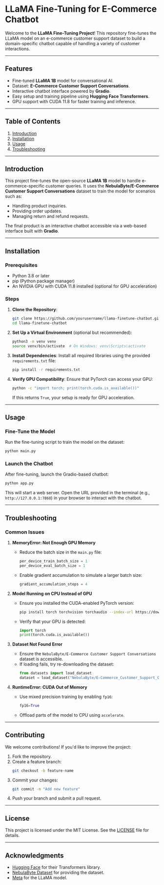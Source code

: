 
# LLaMA Fine-Tuning for E-Commerce Chatbot

Welcome to the **LLaMA Fine-Tuning Project**! This repository fine-tunes the LLaMA model on an e-commerce customer support dataset to build a domain-specific chatbot capable of handling a variety of customer interactions.

---

## Features
- Fine-tuned **LLaMA 1B** model for conversational AI.
- Dataset: **E-Commerce Customer Support Conversations**.
- Interactive chatbot interface powered by **Gradio**.
- Easy setup and training pipeline using **Hugging Face Transformers**.
- GPU support with CUDA 11.8 for faster training and inference.

---

## Table of Contents
1. [Introduction](#introduction)
2. [Installation](#installation)
3. [Usage](#usage)
4. [Troubleshooting](#troubleshooting)

---

## Introduction
This project fine-tunes the open-source **LLaMA 1B** model to handle e-commerce-specific customer queries. It uses the **NebulaByte/E-Commerce Customer Support Conversations** dataset to train the model for scenarios such as:
- Handling product inquiries.
- Providing order updates.
- Managing return and refund requests.

The final product is an interactive chatbot accessible via a web-based interface built with **Gradio**.

---

## Installation

### Prerequisites
- Python 3.8 or later
- pip (Python package manager)
- An NVIDIA GPU with CUDA 11.8 installed (optional for GPU acceleration)

### Steps
1. **Clone the Repository**:
   ```bash
   git clone https://github.com/yourusername/llama-finetune-chatbot.git
   cd llama-finetune-chatbot
   ```

2. **Set Up a Virtual Environment** (optional but recommended):
   ```bash
   python3 -m venv venv
   source venv/bin/activate  # On Windows: venv\Scripts\activate
   ```

3. **Install Dependencies**:
   Install all required libraries using the provided `requirements.txt` file:
   ```bash
   pip install -r requirements.txt
   ```

4. **Verify GPU Compatibility**:
   Ensure that PyTorch can access your GPU:
   ```bash
   python -c "import torch; print(torch.cuda.is_available())"
   ```
   If this returns `True`, your setup is ready for GPU acceleration.

---

## Usage

### Fine-Tune the Model
Run the fine-tuning script to train the model on the dataset:
```bash
python main.py
```

### Launch the Chatbot
After fine-tuning, launch the Gradio-based chatbot:
```bash
python app.py
```

This will start a web server. Open the URL provided in the terminal (e.g., `http://127.0.0.1:7860`) in your browser to interact with the chatbot.

---

## Troubleshooting

### Common Issues
1. **MemoryError: Not Enough GPU Memory**
   - Reduce the batch size in the `main.py` file:
     ```python
     per_device_train_batch_size = 1
     per_device_eval_batch_size = 1
     ```
   - Enable gradient accumulation to simulate a larger batch size:
     ```python
     gradient_accumulation_steps = 4
     ```

2. **Model Running on CPU Instead of GPU**
   - Ensure you installed the CUDA-enabled PyTorch version:
     ```bash
     pip install torch torchvision torchaudio --index-url https://download.pytorch.org/whl/cu118
     ```
   - Verify that your GPU is detected:
     ```python
     import torch
     print(torch.cuda.is_available())
     ```

3. **Dataset Not Found Error**
   - Ensure the `NebulaByte/E-Commerce Customer Support Conversations` dataset is accessible.
   - If loading fails, try re-downloading the dataset:
     ```python
     from datasets import load_dataset
     dataset = load_dataset("NebulaByte/E-Commerce_Customer_Support_Conversations")
     ```

4. **RuntimeError: CUDA Out of Memory**
   - Use mixed precision training by enabling `fp16`:
     ```python
     fp16=True
     ```
   - Offload parts of the model to CPU using `accelerate`.

---

## Contributing
We welcome contributions! If you'd like to improve the project:
1. Fork the repository.
2. Create a feature branch:
   ```bash
   git checkout -b feature-name
   ```
3. Commit your changes:
   ```bash
   git commit -m "Add new feature"
   ```
4. Push your branch and submit a pull request.

---

## License
This project is licensed under the MIT License. See the [LICENSE](LICENSE) file for details.

---

## Acknowledgments
- [Hugging Face](https://huggingface.co) for their Transformers library.
- [NebulaByte Dataset](https://huggingface.co/datasets/NebulaByte/E-Commerce_Customer_Support_Conversations) for providing the dataset.
- [Meta](https://github.com/facebookresearch/llama) for the LLaMA model.
